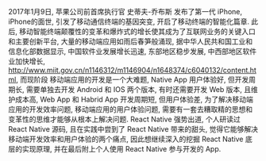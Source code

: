   2017年1月9日, 苹果公司前首席执行官 史蒂夫-乔布斯 发布了第一代 iPhone, iPhone的面世, 引发了移动通信终端的基因突变, 开启了移动终端的智能化篇章. 此后, 移动智能终端颠覆性的变革和爆炸式的增长使其成为了互联网业务的关键入口和主要创新平台, 大量的移动端应用如雨后春笋般涌现, 据中华人民共和国工业和信息化部数据显示, 中国软件业发展增长迅速, 东部地区稳步发展, 中西部地区软件业加快增长, http://www.miit.gov.cn/n1146312/m1146904/n1648374/c6040132/content.html, 而现阶段 移动端应用的开发是一个大难题, Native App 用户体验好, 但开发周期长, 需要单独去开发 Android 和 IOS 两个版本, 有时还需要开发 Web 版本, 且维护成本高, Web App 和 Habrid App 开发周期短, 但用户体验差, 为了解决移动端应用的开发效率问题, 移动端应用的用户体验问题, 需要有一套去糟取精的思想和变革性的思维才能够从根本上解决问题. React Native 强势出道, 个人研读过React Native 源码, 且在实践中尝到了 React Native 带来的甜头, 觉得它能够解决移动端开发效率和用户体验的两个痛点, 因此想继续深入的挖掘 React Native 底层的实现原理, 并在最后附上个人使用 React Native 参与开发的 App.